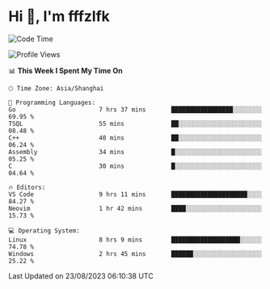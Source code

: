 # Hi 👋, I'm fffzlfk

<!--START_SECTION:waka-->
![Code Time](http://img.shields.io/badge/Code%20Time-359%20hrs%2041%20mins-blue)

![Profile Views](http://img.shields.io/badge/Profile%20Views-10-blue)

📊 **This Week I Spent My Time On** 

```text
🕑︎ Time Zone: Asia/Shanghai

💬 Programming Languages: 
Go                       7 hrs 37 mins       █████████████████░░░░░░░░   69.95 % 
TSQL                     55 mins             ██░░░░░░░░░░░░░░░░░░░░░░░   08.48 % 
C++                      40 mins             ██░░░░░░░░░░░░░░░░░░░░░░░   06.24 % 
Assembly                 34 mins             █░░░░░░░░░░░░░░░░░░░░░░░░   05.25 % 
C                        30 mins             █░░░░░░░░░░░░░░░░░░░░░░░░   04.64 % 

🔥 Editors: 
VS Code                  9 hrs 11 mins       █████████████████████░░░░   84.27 % 
Neovim                   1 hr 42 mins        ████░░░░░░░░░░░░░░░░░░░░░   15.73 % 

💻 Operating System: 
Linux                    8 hrs 9 mins        ███████████████████░░░░░░   74.78 % 
Windows                  2 hrs 45 mins       ██████░░░░░░░░░░░░░░░░░░░   25.22 % 
```


 Last Updated on 23/08/2023 06:10:38 UTC
<!--END_SECTION:waka-->
